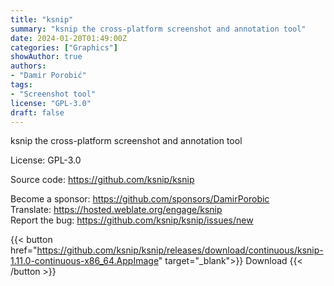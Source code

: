 ```yaml
---
title: "ksnip"
summary: "ksnip the cross-platform screenshot and annotation tool"
date: 2024-01-20T01:49:00Z
categories: ["Graphics"]
showAuthor: true
authors:
- "Damir Porobić"
tags: 
- "Screenshot tool"
license: "GPL-3.0"
draft: false
---
```


ksnip the cross-platform screenshot and annotation tool

License: GPL-3.0

Source code: <https://github.com/ksnip/ksnip>  

Become a sponsor: <https://github.com/sponsors/DamirPorobic>  
Translate: <https://hosted.weblate.org/engage/ksnip>  
Report the bug: <https://github.com/ksnip/ksnip/issues/new>  

{{< button href="https://github.com/ksnip/ksnip/releases/download/continuous/ksnip-1.11.0-continuous-x86_64.AppImage" target="_blank">}}
Download
{{< /button >}}